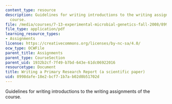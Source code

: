 ```yaml
---
content_type: resource
description: Guidelines for writing introductions to the writing assignments of the
  course.
file: /media/courses/7-13-experimental-microbial-genetics-fall-2008/8998dafe18e2bcf71b7ab02d0b51702d_MIT7_13f08_assn01_Intro.pdf
file_type: application/pdf
learning_resource_types:
- Assignments
license: https://creativecommons.org/licenses/by-nc-sa/4.0/
ocw_type: OCWFile
parent_title: Assignments
parent_type: CourseSection
parent_uid: 1932b2cf-7f49-b7bd-643e-61dc06922016
resourcetype: Document
title: Writing a Primary Research Report (a scientific paper)
uid: 8998dafe-18e2-bcf7-1b7a-b02d0b51702d
---
```

Guidelines for writing introductions to the writing assignments of the course.